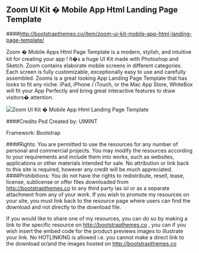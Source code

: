 ## Zoom UI Kit � Mobile App Html Landing Page Template



####http://bootstrapthemes.co/item/zoom-ui-kit-mobile-app-html-landing-page-template/


Zoom � Mobile Apps Html Page Template is a modern, stylish, and intuitive kit for creating your app ! It�s a huge UI Kit made with Photoshop and Sketch. 
Zoom contains  elaborate mobile screens in different categories. Each screen is fully customizable, exceptionally easy to use and carefully assembled. 
Zooms is a great looking App Landing Page Template that has looks to fit any niche. iPad, iPhone / iTouch, or the Mac App Store, 
WhiteBox will fit your App Perfectly and bring great interactive features to draw visitors� attention.


![Zoom UI Kit � Mobile App Html Landing Page Template](https://raw.githubusercontent.com/bootstrapthemesco/zoom-ui-kit-mobile-app-html-landing-page-template/master/zoom_ui_kit.jpg)




####Credits
Psd Created by: UIMINT 

Framework: Bootstrap










####Rights: 
You are permitted to use the resources for any number of personal and commercial projects.
You may modify the resources according to your requirements and include them into works, 
such as websites, applications or other materials intended for sale. No attribution or 
link back to this site is required, however any credit will be much appreciated.
####Prohibitions:
You do not have the rights to redistribute, resell, lease, license, sublicense or offer 
files downloaded from http://bootstrapthemes.co to any third party ìas isî or as a separate attachment 
from any of your work. If you wish to promote my resources on your site, you must link back 
to the resource page where users can find the download and not directly to the download file.

If you would like to share one of my resources, you can do so by making a link to the specific 
resource on http://bootstrapthemes.co , you can if you wish insert the embed code for the product previews images to illustrate your link. 
No HOTLINKING is allowed i.e. you cannot make a direct link to the download or/and the images hosted on http://bootstrapthemes.co
